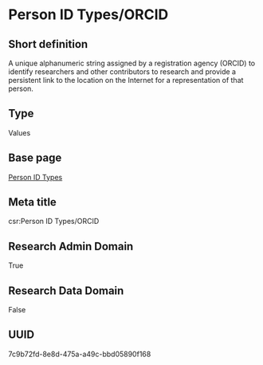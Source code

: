 # Person ID Types/ORCID
## Short definition
A unique alphanumeric string assigned by a registration agency (ORCID) to identify researchers and other contributors to research and provide a persistent link to the location on the Internet for a representation of that person.
## Type
Values
## Base page
[Person ID Types](../../Picklists/Person%20ID%20Types.md)
## Meta title
csr:Person ID Types/ORCID
## Research Admin Domain
True
## Research Data Domain
False
## UUID
7c9b72fd-8e8d-475a-a49c-bbd05890f168
